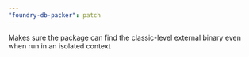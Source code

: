 ```yaml
---
"foundry-db-packer": patch
---
```


Makes sure the package can find the classic-level external binary even when run in an isolated context
